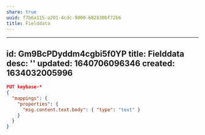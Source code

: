```yaml
---
share: true
uuid: f7b6a115-a201-4cdc-9000-682b30bf72b6
title: Fielddata
---
```

---
id: Gm9BcPDyddm4cgbi5f0YP
title: Fielddata
desc: ''
updated: 1640706096346
created: 1634032005996
---



``` json
PUT keybase-*
{
  "mappings": {
    "properties": {
      "msg.content.text.body": { "type": "text" }
    }
  }
}
```
